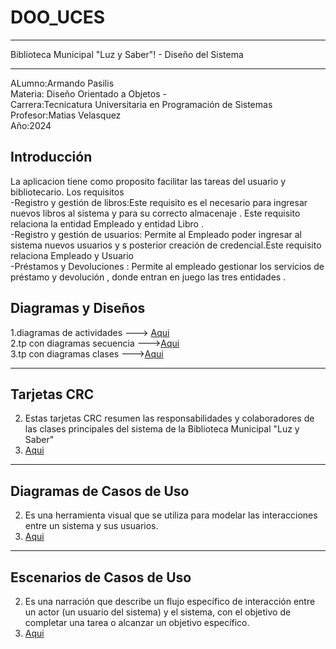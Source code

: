 # DOO_UCES
____________________________________________________________________________________________
Biblioteca Municipal "Luz y Saber"! - Diseño del Sistema
____________________________________________________________________________________________
ALumno:Armando Pasilis  
Materia: Diseño Orientado a Objetos -  
Carrera:Tecnicatura Universitaria en Programación de Sistemas  
Profesor:Matias Velasquez  
Año:2024  
## Introducción  

La aplicacion tiene como proposito facilitar las tareas del usuario y bibliotecario.
Los requisitos   
-Registro y gestión de libros:Este requisito es el necesario para ingresar nuevos libros al sistema y para su correcto almacenaje . Este requisito relaciona la entidad Empleado y entidad Libro .  
-Registro y gestión de usuarios: Permite al Empleado poder ingresar al sistema nuevos usuarios y s posterior creación de credencial.Este requisito relaciona Empleado y Usuario   
-Préstamos y Devoluciones :  Permite al empleado gestionar los servicios de préstamo y devolución , donde entran en juego las tres entidades .  

## Diagramas y Diseños

1.diagramas de actividades  ---> [Aqui](https://docs.google.com/document/d/1aC4cKl7nlpdkBW6P35O7W9UyaYTO3Xysj_CXDrlb4-I/edit)  
2.tp con diagramas secuencia  --->[Aqui](https://docs.google.com/document/d/1aC4cKl7nlpdkBW6P35O7W9UyaYTO3Xysj_CXDrlb4-I/edit)  
3.tp con diagramas clases     --->[Aqui](https://docs.google.com/document/d/1vfcTFgIY76Wxf_odAISKxG7x14f8j6R7z-pnQ6g7GZU/edit)  
____________________________________________________________________________________________
## Tarjetas CRC  
2. Estas tarjetas CRC resumen las responsabilidades y colaboradores de las clases principales del sistema de la Biblioteca Municipal "Luz y Saber"   
3. [Aqui](https://docs.google.com/presentation/d/1jCiKkZnsjfZlzVZz31d36C87lstlnUpBusQ_S_YL_1g/edit?usp=sharing)
__________________________________________________________________________________________
## Diagramas de Casos de Uso  
2. Es una herramienta visual que se utiliza para modelar las interacciones entre un sistema y sus usuarios.  
3. [Aqui](https://docs.google.com/presentation/d/14m3YRAAMCLfZwr2F_foWqe6eG-wjz8tyPMlMAubBNbc/edit?usp=sharing)
 ____________________________________________________________________________________________
## Escenarios de Casos de Uso
2. Es una narración que describe un flujo específico de interacción entre un actor (un usuario del sistema) y el sistema, con el objetivo de completar una tarea o alcanzar un objetivo específico.  
3.  [Aqui](https://docs.google.com/spreadsheets/d/1DsOFDdp2decXhO5Q-h-X5VQFj5rcK7yxf1D3R6Nu6v4/edit#gid=549554537)
